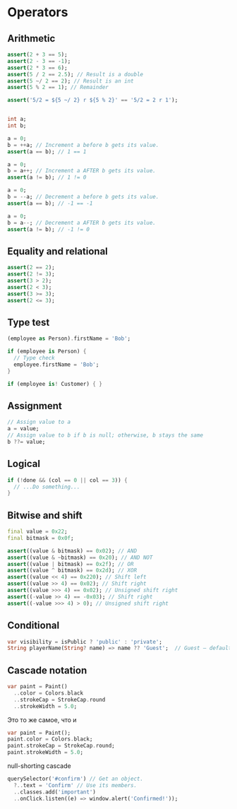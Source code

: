 # Operators

## Arithmetic

```dart
assert(2 + 3 == 5);
assert(2 - 3 == -1);
assert(2 * 3 == 6);
assert(5 / 2 == 2.5); // Result is a double
assert(5 ~/ 2 == 2); // Result is an int
assert(5 % 2 == 1); // Remainder

assert('5/2 = ${5 ~/ 2} r ${5 % 2}' == '5/2 = 2 r 1');


int a;
int b;

a = 0;
b = ++a; // Increment a before b gets its value.
assert(a == b); // 1 == 1

a = 0;
b = a++; // Increment a AFTER b gets its value.
assert(a != b); // 1 != 0

a = 0;
b = --a; // Decrement a before b gets its value.
assert(a == b); // -1 == -1

a = 0;
b = a--; // Decrement a AFTER b gets its value.
assert(a != b); // -1 != 0
```

## Equality and relational <a href="#equality-and-relational-operators" id="equality-and-relational-operators"></a>

```dart
assert(2 == 2);
assert(2 != 3);
assert(3 > 2);
assert(2 < 3);
assert(3 >= 3);
assert(2 <= 3);
```

## Type test

```dart
(employee as Person).firstName = 'Bob';

if (employee is Person) {
  // Type check
  employee.firstName = 'Bob';
}

if (employee is! Customer) { }
```

## Assignment <a href="#assignment-operators" id="assignment-operators"></a>

```dart
// Assign value to a
a = value;
// Assign value to b if b is null; otherwise, b stays the same
b ??= value;
```

## Logical

```dart
if (!done && (col == 0 || col == 3)) {
  // ...Do something...
}
```

## Bitwise and shift <a href="#bitwise-and-shift-operators" id="bitwise-and-shift-operators"></a>

```dart
final value = 0x22;
final bitmask = 0x0f;

assert((value & bitmask) == 0x02); // AND
assert((value & ~bitmask) == 0x20); // AND NOT
assert((value | bitmask) == 0x2f); // OR
assert((value ^ bitmask) == 0x2d); // XOR
assert((value << 4) == 0x220); // Shift left
assert((value >> 4) == 0x02); // Shift right
assert((value >>> 4) == 0x02); // Unsigned shift right
assert((-value >> 4) == -0x03); // Shift right
assert((-value >>> 4) > 0); // Unsigned shift right
```

## Conditional <a href="#conditional-expressions" id="conditional-expressions"></a>

```dart
var visibility = isPublic ? 'public' : 'private';
String playerName(String? name) => name ?? 'Guest';  // Guest — default value
```

## Cascade notation

```dart
var paint = Paint()
  ..color = Colors.black
  ..strokeCap = StrokeCap.round
  ..strokeWidth = 5.0;
```

Это то же самое, что и

```dart
var paint = Paint();
paint.color = Colors.black;
paint.strokeCap = StrokeCap.round;
paint.strokeWidth = 5.0;
```

null-shorting cascade

```dart
querySelector('#confirm') // Get an object.
  ?..text = 'Confirm' // Use its members.
  ..classes.add('important')
  ..onClick.listen((e) => window.alert('Confirmed!'));
```
